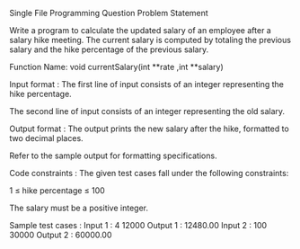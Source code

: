 Single File Programming Question
Problem Statement



Write a program to calculate the updated salary of an employee after a salary hike meeting. The current salary is computed by totaling the previous salary and the hike percentage of the previous salary.



Function Name: void currentSalary(int **rate ,int **salary)

Input format :
The first line of input consists of an integer representing the hike percentage.

The second line of input consists of an integer representing the old salary.

Output format :
The output prints the new salary after the hike, formatted to two decimal places.



Refer to the sample output for formatting specifications.

Code constraints :
The given test cases fall under the following constraints:

1 ≤ hike percentage ≤ 100

The salary must be a positive integer.

Sample test cases :
Input 1 :
4
12000
Output 1 :
12480.00
Input 2 :
100
30000
Output 2 :
60000.00